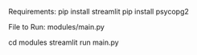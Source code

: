 Requirements:
pip install streamlit
pip install psycopg2

File to Run:
modules/main.py

cd modules
streamlit run main.py